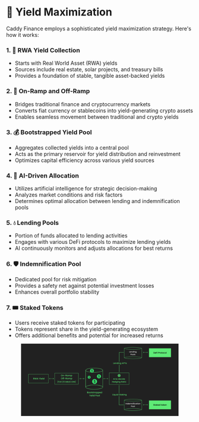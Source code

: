 # 🚀 Yield Maximization

Caddy Finance employs a sophisticated yield maximization strategy. Here's how it works:

### 1. 🌱 RWA Yield Collection

* Starts with Real World Asset (RWA) yields
* Sources include real estate, solar projects, and treasury bills
* Provides a foundation of stable, tangible asset-backed yields

### 2. 🔄 On-Ramp and Off-Ramp

* Bridges traditional finance and cryptocurrency markets
* Converts fiat currency or stablecoins into yield-generating crypto assets
* Enables seamless movement between traditional and crypto yields

### 3. 💰 Bootstrapped Yield Pool

* Aggregates collected yields into a central pool
* Acts as the primary reservoir for yield distribution and reinvestment
* Optimizes capital efficiency across various yield sources

### 4. 🤖 AI-Driven Allocation

* Utilizes artificial intelligence for strategic decision-making
* Analyzes market conditions and risk factors
* Determines optimal allocation between lending and indemnification pools

### 5. 💧 Lending Pools

* Portion of funds allocated to lending activities
* Engages with various DeFi protocols to maximize lending yields
* AI continuously monitors and adjusts allocations for best returns

### 6. 🛡️ Indemnification Pool

* Dedicated pool for risk mitigation
* Provides a safety net against potential investment losses
* Enhances overall portfolio stability

### 7. 🎟️ Staked Tokens

* Users receive staked tokens for participating
* Tokens represent share in the yield-generating ecosystem
* Offers additional benefits and potential for increased returns

<figure><img src=".gitbook/assets/Screenshot 2024-10-02 at 17.09.09.png" alt=""><figcaption></figcaption></figure>
